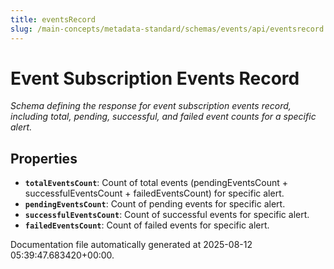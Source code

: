 ```yaml
---
title: eventsRecord
slug: /main-concepts/metadata-standard/schemas/events/api/eventsrecord
---
```


# Event Subscription Events Record

*Schema defining the response for event subscription events record, including total, pending, successful, and failed event counts for a specific alert.*

## Properties

- **`totalEventsCount`**: Count of total events (pendingEventsCount + successfulEventsCount + failedEventsCount) for specific alert.
- **`pendingEventsCount`**: Count of pending events for specific alert.
- **`successfulEventsCount`**: Count of successful events for specific alert.
- **`failedEventsCount`**: Count of failed events for specific alert.


Documentation file automatically generated at 2025-08-12 05:39:47.683420+00:00.
